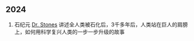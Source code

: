 ## 2024
1. 石纪元 [Dr. Stones](https://www.imdb.com/title/tt9679542/)
讲述全人类被石化后，3千多年后，人类站在巨人的肩膀上，如何用科学复兴人类的一步一步升级的故事


 